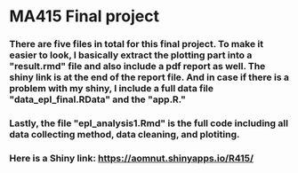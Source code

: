 # MA415 Final project

### There are five files in total for this final project. To make it easier to look, I basically extract the plotting part into a "result.rmd" file and also include a pdf report as well. The shiny link is at the end of the report file. And in case if there is a problem with my shiny, I include a full data file "data_epl_final.RData" and  the "app.R." 

### Lastly, the file "epl_analysis1.Rmd" is the full code including all data collecting method, data cleaning, and plotiting.

### Here is a Shiny link: https://aomnut.shinyapps.io/R415/
